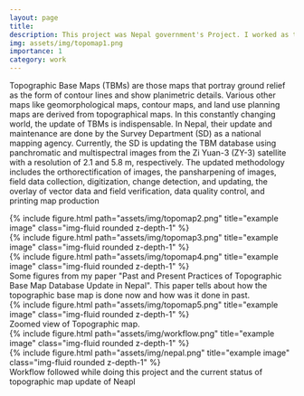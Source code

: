 ```yaml
---
layout: page
title: 
description: This project was Nepal government's Project. I worked as technical lead in a group who did all the complete database updating, map making along with field verification. 
img: assets/img/topomap1.png
importance: 1
category: work
---
```


Topographic Base Maps (TBMs) are those maps that portray ground relief as the form of contour lines and show planimetric details. Various other maps like geomorphological maps, contour maps, and land use planning maps are derived from topographical maps. In this constantly changing world, the update of TBMs is indispensable. In Nepal, their update and maintenance are done by the Survey Department (SD) as a national mapping agency. Currently, the SD is updating the TBM database using panchromatic and multispectral images from the Zi Yuan-3 (ZY-3) satellite with a resolution of 2.1 and 5.8 m, respectively. The updated methodology includes the orthorectification of images, the pansharpening of images, field data collection, digitization, change detection, and updating, the overlay of vector data and field verification, data quality control, and printing map production

<div class="row">
    <div class="col-sm mt-3 mt-md-0">
        {% include figure.html path="assets/img/topomap2.png" title="example image" class="img-fluid rounded z-depth-1" %}
    </div>
    <div class="col-sm mt-3 mt-md-0">
        {% include figure.html path="assets/img/topomap3.png" title="example image" class="img-fluid rounded z-depth-1" %}
    </div>
    <div class="col-sm mt-3 mt-md-0">
        {% include figure.html path="assets/img/topomap4.png" title="example image" class="img-fluid rounded z-depth-1" %}
    </div>
</div>
<div class="caption">
    Some figures from my paper "Past and Present Practices of Topographic Base Map Database Update in Nepal". This paper tells about how the topographic base map is done now and how was it done in past.
</div>
<div class="row">
    <div class="col-sm mt-3 mt-md-0">
        {% include figure.html path="assets/img/topomap5.png" title="example image" class="img-fluid rounded z-depth-1" %}
    </div>
</div>
<div class="caption">
    Zoomed view of Topographic map.
</div>




<div class="row justify-content-sm-center">
    <div class="col-sm-8 mt-3 mt-md-0">
        {% include figure.html path="assets/img/workflow.png" title="example image" class="img-fluid rounded z-depth-1" %}
    </div>
    <div class="col-sm-4 mt-3 mt-md-0">
        {% include figure.html path="assets/img/nepal.png" title="example image" class="img-fluid rounded z-depth-1" %}
    </div>
</div>
<div class="caption">
    Workflow followed while doing this project and the current status of topographic map update of Neapl
</div>



